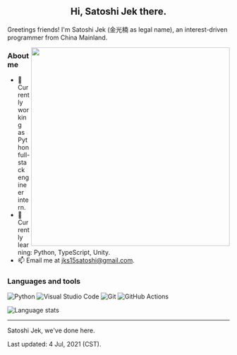 <h2 align="center">Hi, Satoshi Jek there.</h2>

Greetings friends! I'm Satoshi Jek (金光楠 as legal name), an interest-driven programmer from China Mainland.

<img align="right" src="https://github-readme-stats.vercel.app/api?username=jks15satoshi&show_icons=true&theme=react" width=450>

<h3><b>About me</b></h3>

- 🔭 Currently working as Python full-stack engineer intern.
- 🌱 Currently learning: Python, TypeScript, Unity.
- 📫 Email me at [jks15satoshi@gmail.com](mailto:jks15satoshi@gmail.com).

<h3><b>Languages and tools</b></h3>

![Python](https://img.shields.io/badge/python-%2314354C.svg?style=flat&logo=python&logoColor=white&color=blue)
![Visual Studio Code](https://img.shields.io/badge/vscode-0078d7.svg?style=flat&logo=visual-studio-code&logoColor=white)
![Git](https://img.shields.io/badge/git-%23F05033.svg?style=flat&logo=git&logoColor=white)
![GitHub Actions](https://img.shields.io/badge/github_actions-%232671E5.svg?style=flat&logo=githubactions&logoColor=white)

![Language stats](https://github-readme-stats.vercel.app/api/top-langs/?username=jks15satoshi&layout=compact&theme=react)

----
Satoshi Jek, we've done here.

Last updated: 4 Jul, 2021 (CST).
